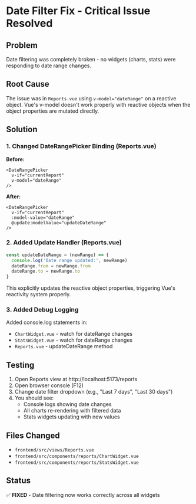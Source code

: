 # Date Filter Fix - Critical Issue Resolved

## Problem
Date filtering was completely broken - no widgets (charts, stats) were responding to date range changes.

## Root Cause
The issue was in `Reports.vue` using `v-model="dateRange"` on a reactive object. Vue's v-model doesn't work properly with reactive objects when the object properties are mutated directly.

## Solution

### 1. Changed DateRangePicker Binding (Reports.vue)
**Before:**
```vue
<DateRangePicker 
  v-if="currentReport"
  v-model="dateRange"
/>
```

**After:**
```vue
<DateRangePicker 
  v-if="currentReport"
  :model-value="dateRange"
  @update:modelValue="updateDateRange"
/>
```

### 2. Added Update Handler (Reports.vue)
```javascript
const updateDateRange = (newRange) => {
  console.log('Date range updated:', newRange)
  dateRange.from = newRange.from
  dateRange.to = newRange.to
}
```

This explicitly updates the reactive object properties, triggering Vue's reactivity system properly.

### 3. Added Debug Logging
Added console.log statements in:
- `ChartWidget.vue` - watch for dateRange changes
- `StatsWidget.vue` - watch for dateRange changes
- `Reports.vue` - updateDateRange method

## Testing
1. Open Reports view at http://localhost:5173/reports
2. Open browser console (F12)
3. Change date filter dropdown (e.g., "Last 7 days", "Last 30 days")
4. You should see:
   - Console logs showing date changes
   - All charts re-rendering with filtered data
   - Stats widgets updating with new values

## Files Changed
- `frontend/src/views/Reports.vue`
- `frontend/src/components/reports/ChartWidget.vue`
- `frontend/src/components/reports/StatsWidget.vue`

## Status
✅ **FIXED** - Date filtering now works correctly across all widgets

